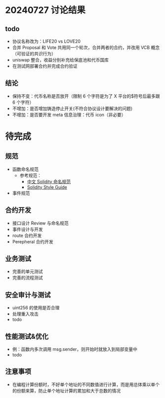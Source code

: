 # 20240727 讨论结果

## todo

- 协议名称改为：LIFE20 vs LOVE20
- 合并 Proposal 和 Vote 共用同一个轮次，合并两者的合约，并改用 VCB 概念（可验证的共识行为）
- uniswap 整合，收益分别补充给保底池和代币国库
- 在测试网部署合约并完成合约验证

## 结论

- 保持不变：代币名称是否放开（限制 6 个字符是为了 X 平台的$符号后最多跟 6 个字符）
- 不增加：是否增加铸造停止开关(不符合协议设计要解决的问题)
- 不增加：是否要开发 meta 信息治理：代币 icon（非必要）

# 待完成

## 规范

- 函数命名规范
  - 参考规范：
    - [中文 Solidity 命名规范](https://learnblockchain.cn/docs/solidity/style-guide.html)
    - [Solidity Style Guide](https://docs.soliditylang.org/en/v0.8.26/style-guide.html)
- 事件规范

## 合约开发

- 接口设计 Review 与命名规范
- 事件设计与开发
- route 合约开发
- Perepheral 合约开发

## 业务测试

- 完善的单元测试
- 完善的流程测试

## 安全审计与测试

- uint256 的使用是否合理
- 处理重入攻击
- todo

## 性能测试&优化

- 例：函数内多次调用 msg.sender，则开始时就放入到局部变量中
- todo

## 注意事项

- 在编程计算份额时，不好单个地址的不同数值进行计算，而是用总体乘以单个的份额来算，防止单个地址计算的累加和大于总数的情况
